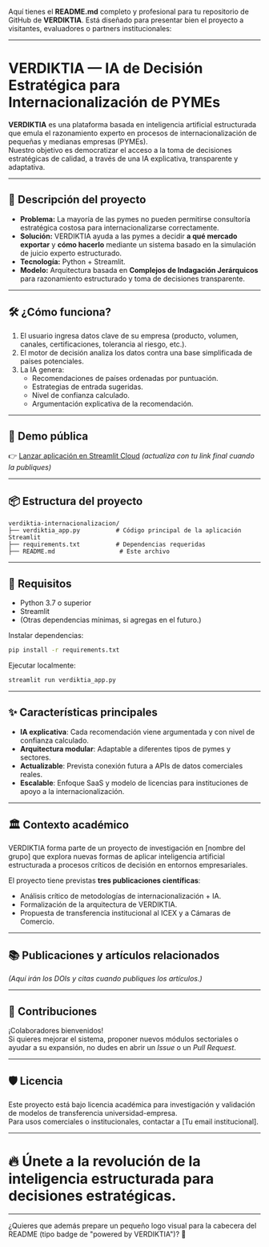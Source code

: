 Aquí tienes el **README.md** completo y profesional para tu repositorio de GitHub de **VERDIKTIA**. Está diseñado para presentar bien el proyecto a visitantes, evaluadores o partners institucionales:

---

# VERDIKTIA — IA de Decisión Estratégica para Internacionalización de PYMEs

**VERDIKTIA** es una plataforma basada en inteligencia artificial estructurada que emula el razonamiento experto en procesos de internacionalización de pequeñas y medianas empresas (PYMEs).  
Nuestro objetivo es democratizar el acceso a la toma de decisiones estratégicas de calidad, a través de una IA explicativa, transparente y adaptativa.

---

## 🚀 Descripción del proyecto

- **Problema:** La mayoría de las pymes no pueden permitirse consultoría estratégica costosa para internacionalizarse correctamente.
- **Solución:** VERDIKTIA ayuda a las pymes a decidir **a qué mercado exportar** y **cómo hacerlo** mediante un sistema basado en la simulación de juicio experto estructurado.
- **Tecnología:** Python + Streamlit.
- **Modelo:** Arquitectura basada en **Complejos de Indagación Jerárquicos** para razonamiento estructurado y toma de decisiones transparente.

---

## 🛠️ ¿Cómo funciona?

1. El usuario ingresa datos clave de su empresa (producto, volumen, canales, certificaciones, tolerancia al riesgo, etc.).
2. El motor de decisión analiza los datos contra una base simplificada de países potenciales.
3. La IA genera:
   - Recomendaciones de países ordenadas por puntuación.
   - Estrategias de entrada sugeridas.
   - Nivel de confianza calculado.
   - Argumentación explicativa de la recomendación.

---

## 📄 Demo pública

👉 [Lanzar aplicación en Streamlit Cloud](https://verifikia-internacionalizacion.streamlit.app) *(actualiza con tu link final cuando la publiques)*

---

## 📦 Estructura del proyecto

```
verdiktia-internacionalizacion/
├── verdiktia_app.py          # Código principal de la aplicación Streamlit
├── requirements.txt          # Dependencias requeridas
├── README.md                  # Este archivo
```

---

## 🔧 Requisitos

- Python 3.7 o superior
- Streamlit
- (Otras dependencias mínimas, si agregas en el futuro.)

Instalar dependencias:

```bash
pip install -r requirements.txt
```

Ejecutar localmente:

```bash
streamlit run verdiktia_app.py
```

---

## ✨ Características principales

- **IA explicativa**: Cada recomendación viene argumentada y con nivel de confianza calculado.
- **Arquitectura modular**: Adaptable a diferentes tipos de pymes y sectores.
- **Actualizable**: Prevista conexión futura a APIs de datos comerciales reales.
- **Escalable**: Enfoque SaaS y modelo de licencias para instituciones de apoyo a la internacionalización.

---

## 🏛️ Contexto académico

VERDIKTIA forma parte de un proyecto de investigación en [nombre del grupo] que explora nuevas formas de aplicar inteligencia artificial estructurada a procesos críticos de decisión en entornos empresariales.

El proyecto tiene previstas **tres publicaciones científicas**:
- Análisis crítico de metodologías de internacionalización + IA.
- Formalización de la arquitectura de VERDIKTIA.
- Propuesta de transferencia institucional al ICEX y a Cámaras de Comercio.

---

## 📚 Publicaciones y artículos relacionados

*(Aquí irán los DOIs y citas cuando publiques los artículos.)*

---

## 🤝 Contribuciones

¡Colaboradores bienvenidos!  
Si quieres mejorar el sistema, proponer nuevos módulos sectoriales o ayudar a su expansión, no dudes en abrir un *Issue* o un *Pull Request*.

---

## 🛡️ Licencia

Este proyecto está bajo licencia académica para investigación y validación de modelos de transferencia universidad-empresa.  
Para usos comerciales o institucionales, contactar a [Tu email institucional].

---

# 🔥 Únete a la revolución de la inteligencia estructurada para decisiones estratégicas.

---

¿Quieres que además prepare un pequeño logo visual para la cabecera del README (tipo badge de "powered by VERDIKTIA")? 🚀
